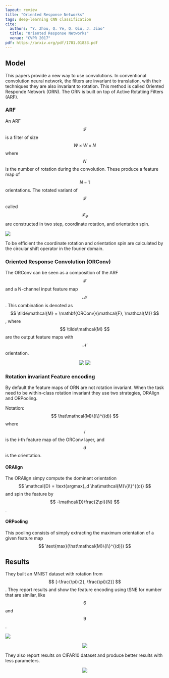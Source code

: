 ```yaml
---
layout: review
title: "Oriented Response Networks"
tags: deep-learning CNN classification
cite:
  authors: "Y. Zhou, Q. Ye, Q. Qiu, J. Jiao"
  title: "Oriented Response Networks"
  venue: "CVPR 2017"
pdf: https://arxiv.org/pdf/1701.01833.pdf
---
```


## Model

This papers provide a new way to use convolutions. In conventional convolution neural network, the filters are invariant to translation,
with their techniques they are also invariant to rotation. This method is called Oriented Responde Network (ORN). The ORN is built on top of Active Rotatiing Filters (ARF).


### ARF

An ARF $$ \mathcal{F} $$ is a filter of size $$ W \times W \times N $$ where $$ N $$ is the number of rotation during the convolution. These produce a feature map of $$N-1$$ orientations.
The rotated variant of $$\mathcal{F}$$ called $$\mathcal{F}_\theta$$ are constructed in two step, coordinate rotation, and orientation spin.

![](/deep-learning/images/orn/arf.png)

To be efficient the coordinate rotation and orientation spin are calculated by the circular shift operator in the fourier domain.

### Oriented Response Convolution (ORConv)

The ORConv can be seen as a composition of the ARF $$ \mathcal{F} $$ and a N-channel input feature map $$ \mathcal{M} $$.
This combination is denoted as $$ \tilde\mathcal{M} = \mathbf{ORConv}(\mathcal{F}, \mathcal{M}) $$,
where $$ \tilde\mathcal{M} $$ are the output feature maps with $$ \mathcal{N} $$ orientation.

<div align="middle">
     <img src="/deep-learning/images/orn/orconv.png" />
     <img src="/deep-learning/images/orn/filter.png" />
</div>

### Rotation invariant Feature encoding

By default the feature maps of ORN are not rotation invariant. When the task need to be within-class rotation invariant they use two strategies, ORAlign and ORPooling.

Notation: $$ \hat\mathcal{M}\{i\}^{(d)} $$ where $$ i $$ is the i-th feature map of the ORConv layer, and $$ d $$ is the orientation.

#### ORAlign
The ORAlign simpy compute the dominant orientation $$ \mathcal{D} = \text{argmax}_d \hat\mathcal{M}\{i\}^{(d)} $$ and spin the feature by $$ -\mathcal{D}\frac{2\pi}{N} $$.

#### ORPooling

This pooling consists of simply extracting the maximum orientation of a given feature map $$ \text{max}(\hat\mathcal{M}\{i\}^{(d)}) $$

## Results

They built an MNIST dataset with rotation from $$ [-\frac{\pi}{2}, \frac{\pi}{2}] $$. They report results and show the feature encoding using tSNE for number that are similar, like $$ 6 $$ and $$ 9 $$.

![](/deep-learning/images/orn/mnist_rot.png)

<div align="middle">
     <img src="/deep-learning/images/orn/mnist_rot_feat.png">
</div>


They also report results on CIFAR10 dataset and produce better results with less parameters.

<div align="middle">
     <img src="/deep-learning/images/orn/cifar10.png">
</div>
